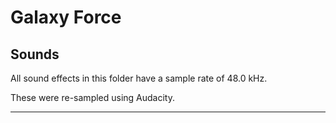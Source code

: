 # Galaxy Force

## Sounds

All sound effects in this folder have a sample rate of 48.0 kHz.

These were re-sampled using Audacity.

***

